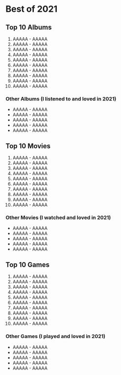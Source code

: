 # Best of 2021

## Top 10 Albums
1. AAAAA - AAAAA
2. AAAAA - AAAAA
3. AAAAA - AAAAA
4. AAAAA - AAAAA
5. AAAAA - AAAAA
6. AAAAA - AAAAA
7. AAAAA - AAAAA
8. AAAAA - AAAAA
9. AAAAA - AAAAA
10. AAAAA - AAAAA

### Other Albums (I listened to and loved in 2021)
* AAAAA - AAAAA
* AAAAA - AAAAA
* AAAAA - AAAAA
* AAAAA - AAAAA
* AAAAA - AAAAA


## Top 10 Movies
1. AAAAA - AAAAA
2. AAAAA - AAAAA
3. AAAAA - AAAAA
4. AAAAA - AAAAA
5. AAAAA - AAAAA
6. AAAAA - AAAAA
7. AAAAA - AAAAA
8. AAAAA - AAAAA
9. AAAAA - AAAAA
10. AAAAA - AAAAA

### Other Movies (I watched and loved in 2021)
* AAAAA - AAAAA
* AAAAA - AAAAA
* AAAAA - AAAAA
* AAAAA - AAAAA
* AAAAA - AAAAA


## Top 10 Games
1. AAAAA - AAAAA
2. AAAAA - AAAAA
3. AAAAA - AAAAA
4. AAAAA - AAAAA
5. AAAAA - AAAAA
6. AAAAA - AAAAA
7. AAAAA - AAAAA
8. AAAAA - AAAAA
9. AAAAA - AAAAA
10. AAAAA - AAAAA

### Other Games (I played and loved in 2021)
* AAAAA - AAAAA
* AAAAA - AAAAA
* AAAAA - AAAAA
* AAAAA - AAAAA
* AAAAA - AAAAA
